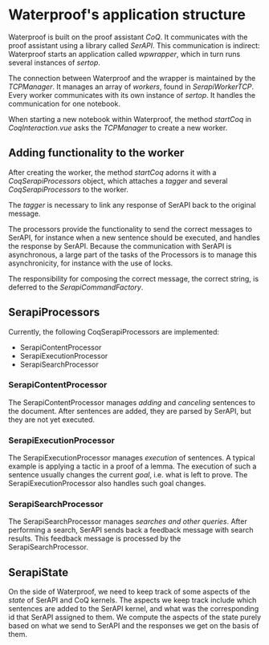 # Waterproof's application structure

Waterproof is built on the proof assistant *CoQ*.
It communicates with the proof assistant using a library called *SerAPI*.
This communication is indirect: Waterproof starts an application called *wpwrapper*, 
which in turn runs several instances of *sertop*.

The connection between Waterproof and the wrapper is maintained by the *TCPManager*.
It manages an array of *workers*, found in *SerapiWorkerTCP*.
Every worker communicates with its own instance of *sertop*. 
It handles the communication for one notebook.

When starting a new notebook within Waterproof, the method *startCoq* in *CoqInteraction.vue*
asks the *TCPManager* to create a new worker.

## Adding functionality to the worker

After creating the worker, the method *startCoq* adorns it with a *CoqSerapiProcessors* object,
which attaches a *tagger* and several *CoqSerapiProcessors* to the worker.

The *tagger* is necessary to link any response of SerAPI back to the original message.

The processors provide the functionality to send the correct messages to SerAPI, for instance when 
a new sentence should be executed, and handles the response by SerAPI.
Because the communication with SerAPI is asynchronous, a large part of the tasks of the Processors is 
to manage this asynchronicity, for instance with the use of locks.

The responsibility for composing the correct message, the correct string, is deferred to 
the *SerapiCommandFactory*.

## SerapiProcessors

Currently, the following CoqSerapiProcessors are implemented:
* SerapiContentProcessor
* SerapiExecutionProcessor
* SerapiSearchProcessor

### SerapiContentProcessor

The SerapiContentProcessor manages *adding* and *canceling* sentences to the document.
After sentences are added, they are parsed by SerAPI, but they are not yet executed.

### SerapiExecutionProcessor

The SerapiExecutionProcessor manages *execution* of sentences.
A typical example is applying a tactic in a proof of a lemma.
The execution of such a sentence usually changes the current *goal*, i.e. what is left to prove.
The SerapiExecutionProcessor also handles such goal changes.

### SerapiSearchProcessor

The SerapiSearchProcessor manages *searches and other queries*.
After performing a search, SerAPI sends back a feedback message with search results.
This feedback message is processed by the SerapiSearchProcessor.

## SerapiState

On the side of Waterproof, we need to keep track of some aspects of the *state* of SerAPI and CoQ kernels. 
The aspects we keep track include which sentences are added to the SerAPI kernel,
and what was the corresponding id that SerAPI assigned to them.
We compute the aspects of the state purely based on what we send to SerAPI and the 
responses we get on the basis of them.
